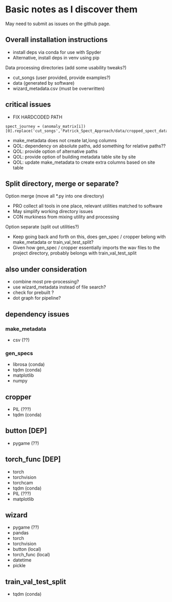 # Basic notes as I discover them
May need to submit as issues on the github page.

## Overall installation instructions

- install deps via conda for use with Spyder
- Alternative, install deps in venv using pip


Data processing directories (add some usability tweaks?)
- cut_songs (user provided, provide examples?)
- data (generated by software)
- wizard_metadata.csv (must be overwritten)

## critical issues
- FIX HARDCODED PATH
```
spect_journey = (anomaly_matrix[i])[0].replace('cut_songs','Patrick_Spect_Approach/data/cropped_spect_data')
```
- make_metadata does not create lat,long columns
- QOL: dependency on absolute paths, add something for relative paths??
- QOL: provide option of alternative paths
- QOL: provide option of building metadata table site by site
- QOL: update make_metadata to create extra columns based on site table


## Split directory, merge or separate?
Option merge (move all *.py into one directory)
- PRO collect all tools in one place, relevant utilities matched to software
- May simplify working directory issues
- CON murkiness from mixing utility and processing

Option separate (split out utilities?)
- Keep going back and forth on this, does gen_spec / cropper belong with make_metadata or train_val_test_split?
- Given how gen_spec / cropper essentially imports the wav files to the project directory, probably belongs with train_val_test_split


## also under consideration
- combine most pre-processing?
- use wizard_metadata instead of file search?
- check for prebuilt ?
- dot graph for pipeline?

## dependency issues

### make_metadata
- csv (??)

### gen_specs
- librosa (conda)
- tqdm (conda)
- matplotlib
- numpy

## cropper
- PIL (???)
- tqdm (conda)

## button [DEP]
- pygame (??)

## torch_func [DEP]
- torch
- torchvision
- torchcam
- tqdm (conda)
- PIL (???)
- matplotlib

## wizard
- pygame (??)
- pandas
- torch
- torchvision
- button (local)
- torch_func (local)
- datetime
- pickle

## train_val_test_split 
- tqdm (conda)
